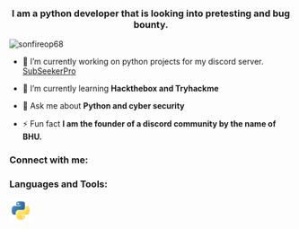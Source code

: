 <h3 align="center">I am a python developer that is looking into pretesting and bug bounty.</h3>

<p align="left"> <img src="https://komarev.com/ghpvc/?username=sonfireop68&label=Profile%20views&color=0e75b6&style=flat" alt="sonfireop68" /> </p>

- 🔭 I’m currently working on python projects for my discord server. [SubSeekerPro](https://github.com/SonfireOP68/SubSeekerPro)

- 🌱 I’m currently learning **Hackthebox and Tryhackme**

- 💬 Ask me about **Python and cyber security**

- ⚡ Fun fact **I am the founder of a discord community by the name of BHU.**

<h3 align="left">Connect with me:</h3>
<p align="left">
</p>

<h3 align="left">Languages and Tools:</h3>
<p align="left"> <a href="https://www.python.org" target="_blank" rel="noreferrer"> <img src="https://raw.githubusercontent.com/devicons/devicon/master/icons/python/python-original.svg" alt="python" width="40" height="40"/> </a> </p>
